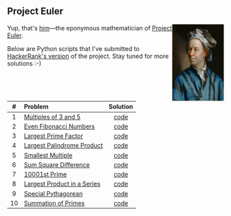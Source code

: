 ## Project Euler

<img align="right" width="120" height="178"
     title="Leonhard Euler" src="Leonhard_Euler.jpg">

Yup, that's [him](https://en.wikipedia.org/wiki/Leonhard_Euler)&mdash;the eponymous mathematician of [Project Euler](https://projecteuler.net).

Below are Python scripts that I've submitted to [HackerRank's version](https://www.hackerrank.com/contests/projecteuler/challenges) of the project. Stay tuned for more solutions :-)

| # | Problem | Solution |
| :---:  | :--- | :---:  |
|1| [Multiples of 3 and 5](https://www.hackerrank.com/contests/projecteuler/challenges/euler001) | [code](/solutions/001_multiples_of_3_and_5.py) |
|2| [Even Fibonacci Numbers](https://www.hackerrank.com/contests/projecteuler/challenges/euler002) | [code](/solutions/002_even_fibonacci_numbers.py) |
|3| [Largest Prime Factor](https://www.hackerrank.com/contests/projecteuler/challenges/euler003) | [code](/solutions/003_largest_prime_factor.py) |
|4| [Largest Palindrome Product](https://www.hackerrank.com/contests/projecteuler/challenges/euler004) | [code](/solutions/004_largest_palindrome_product.py) |
|5| [Smallest Multiple](https://www.hackerrank.com/contests/projecteuler/challenges/euler005) | [code](/solutions/005_smallest_multiple.py) |
|6| [Sum Square Difference](https://www.hackerrank.com/contests/projecteuler/challenges/euler006) | [code](/solutions/006_sum_square_difference.py) |
|7| [10001st Prime](https://www.hackerrank.com/contests/projecteuler/challenges/euler007) | [code](/solutions/007_10001st_prime.py) |
|8| [Largest Product in a Series](https://www.hackerrank.com/contests/projecteuler/challenges/euler008) | [code](/solutions/008_largest_product_in_a_series.py) |
|9| [Special Pythagorean](https://www.hackerrank.com/contests/projecteuler/challenges/euler009) | [code](/solutions/009_special_pythagorean.py) |
|10| [Summation of Primes](https://www.hackerrank.com/contests/projecteuler/challenges/euler010) | [code](/solutions/010_summation_of_primes.py) |